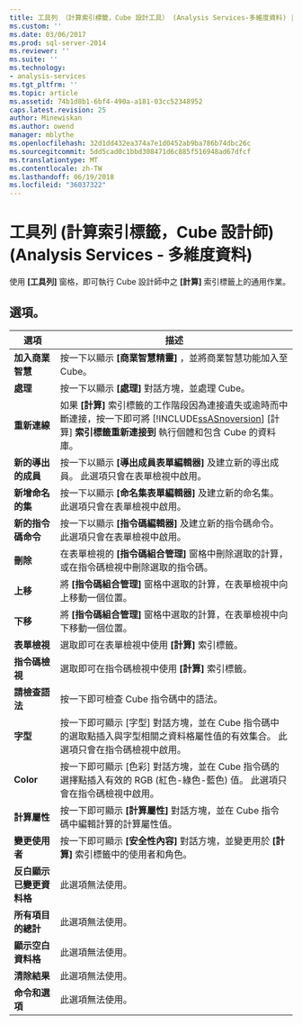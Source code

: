 ```yaml
---
title: 工具列 （計算索引標籤，Cube 設計工具） (Analysis Services-多維度資料) |Microsoft 文件
ms.custom: ''
ms.date: 03/06/2017
ms.prod: sql-server-2014
ms.reviewer: ''
ms.suite: ''
ms.technology:
- analysis-services
ms.tgt_pltfrm: ''
ms.topic: article
ms.assetid: 74b1d8b1-6bf4-490a-a181-03cc52348952
caps.latest.revision: 25
author: Minewiskan
ms.author: owend
manager: mblythe
ms.openlocfilehash: 32d1dd432ea374a7e1d0452ab9ba786b74dbc26c
ms.sourcegitcommit: 5dd5cad0c1bbd308471d6c885f516948ad67dfcf
ms.translationtype: MT
ms.contentlocale: zh-TW
ms.lasthandoff: 06/19/2018
ms.locfileid: "36037322"
---
```

# <a name="toolbar-calculations-tab-cube-designer-analysis-services---multidimensional-data"></a>工具列 (計算索引標籤，Cube 設計師) (Analysis Services - 多維度資料)
  使用 **[工具列]** 窗格，即可執行 Cube 設計師中之 **[計算]** 索引標籤上的通用作業。  
  
## <a name="options"></a>選項。  
  
|選項|描述|  
|------------|-----------------|  
|**加入商業智慧**|按一下以顯示 **[商業智慧精靈]** ，並將商業智慧功能加入至 Cube。|  
|**處理**|按一下以顯示 **[處理]** 對話方塊，並處理 Cube。|  
|**重新連線**|如果 **[計算]** 索引標籤的工作階段因為連接遺失或逾時而中斷連接，按一下即可將 [!INCLUDE[ssASnoversion](../includes/ssasnoversion-md.md)] [計算] **索引標籤重新連接到** 執行個體和包含 Cube 的資料庫。|  
|**新的導出的成員**|按一下以顯示 **[導出成員表單編輯器]** 及建立新的導出成員。 此選項只會在表單檢視中啟用。|  
|**新增命名的集**|按一下以顯示 **[命名集表單編輯器]** 及建立新的命名集。 此選項只會在表單檢視中啟用。|  
|**新的指令碼命令**|按一下以顯示 **[指令碼編輯器]** 及建立新的指令碼命令。 此選項只會在表單檢視中啟用。|  
|**刪除**|在表單檢視的 **[指令碼組合管理]** 窗格中刪除選取的計算，或在指令碼檢視中刪除選取的指令碼。|  
|**上移**|將 **[指令碼組合管理]** 窗格中選取的計算，在表單檢視中向上移動一個位置。|  
|**下移**|將 **[指令碼組合管理]** 窗格中選取的計算，在表單檢視中向下移動一個位置。|  
|**表單檢視**|選取即可在表單檢視中使用 **[計算]** 索引標籤。|  
|**指令碼檢視**|選取即可在指令碼檢視中使用 **[計算]** 索引標籤。|  
|**請檢查語法**|按一下即可檢查 Cube 指令碼中的語法。|  
|**字型**|按一下即可顯示 [字型] 對話方塊，並在 Cube 指令碼中的選取點插入與字型相關之資料格屬性值的有效集合。 此選項只會在指令碼檢視中啟用。|  
|**Color**|按一下即可顯示 [色彩] 對話方塊，並在 Cube 指令碼的選擇點插入有效的 RGB (紅色-綠色-藍色) 值。 此選項只會在指令碼檢視中啟用。|  
|**計算屬性**|按一下即可顯示 **[計算屬性]** 對話方塊，並在 Cube 指令碼中編輯計算的計算屬性值。|  
|**變更使用者**|按一下即可顯示 **[安全性內容]** 對話方塊，並變更用於 **[計算]** 索引標籤中的使用者和角色。|  
|**反白顯示已變更資料格**|此選項無法使用。|  
|**所有項目的總計**|此選項無法使用。|  
|**顯示空白資料格**|此選項無法使用。|  
|**清除結果**|此選項無法使用。|  
|**命令和選項**|此選項無法使用。|  
  
  